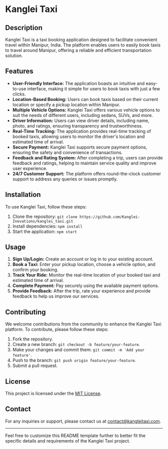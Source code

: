 # Kanglei Taxi

## Description
Kanglei Taxi is a taxi booking application designed to facilitate convenient travel within Manipur, India. The platform enables users to easily book taxis to travel around Manipur, offering a reliable and efficient transportation solution.

## Features
- **User-Friendly Interface:** The application boasts an intuitive and easy-to-use interface, making it simple for users to book taxis with just a few clicks.
- **Location-Based Booking:** Users can book taxis based on their current location or specify a pickup location within Manipur.
- **Multiple Vehicle Options:** Kanglei Taxi offers various vehicle options to suit the needs of different users, including sedans, SUVs, and more.
- **Driver Information:** Users can view driver details, including name, photo, and ratings, ensuring transparency and trustworthiness.
- **Real-Time Tracking:** The application provides real-time tracking of booked taxis, allowing users to monitor the driver's location and estimated time of arrival.
- **Secure Payment:** Kanglei Taxi supports secure payment options, ensuring the safety and convenience of transactions.
- **Feedback and Rating System:** After completing a trip, users can provide feedback and ratings, helping to maintain service quality and improve user experience.
- **24/7 Customer Support:** The platform offers round-the-clock customer support to address any queries or issues promptly.

## Installation
To use Kanglei Taxi, follow these steps:
1. Clone the repository: `git clone https://github.com/Kanglei-Inovations/kanglei_taxi.git`
2. Install dependencies: `npm install`
3. Start the application: `npm start`

## Usage
1. **Sign Up/Login:** Create an account or log in to your existing account.
2. **Book a Taxi:** Enter your pickup location, choose a vehicle option, and confirm your booking.
3. **Track Your Ride:** Monitor the real-time location of your booked taxi and estimated time of arrival.
4. **Complete Payment:** Pay securely using the available payment options.
5. **Provide Feedback:** After the trip, rate your experience and provide feedback to help us improve our services.

## Contributing
We welcome contributions from the community to enhance the Kanglei Taxi platform. To contribute, please follow these steps:
1. Fork the repository.
2. Create a new branch: `git checkout -b feature/your-feature`.
3. Make your changes and commit them: `git commit -m 'Add your feature'`.
4. Push to the branch: `git push origin feature/your-feature`.
5. Submit a pull request.

## License
This project is licensed under the [MIT License](LICENSE).

## Contact
For any inquiries or support, please contact us at [contact@kangleitaxi.com](mailto:contact@kangleitaxi.com).

---

Feel free to customize this README template further to better fit the specific details and requirements of the Kanglei Taxi project.